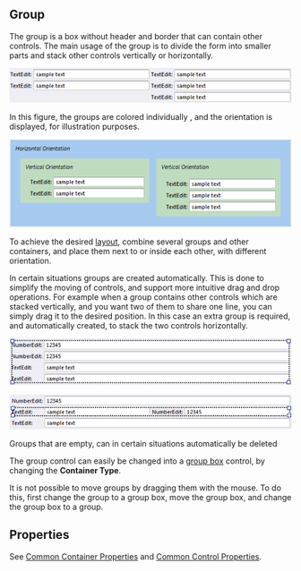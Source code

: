 ## Group

The group is a box without header and border that can contain other controls. The main usage of the group is to divide the form into smaller parts and stack other controls vertically or horizontally.

![IDEC07F1F115AF4C02.png](media/IDEC07F1F115AF4C02.png)

In this figure, the groups are colored individually , and the orientation is displayed, for illustration purposes.  

![ID26A00EFAD3E248A1.png](media/ID26A00EFAD3E248A1.png)

To achieve the desired [layout](../../view-layout-fundamentals.md), combine several groups and other containers, and place them next to or inside each other, with different orientation.

In certain situations groups are created automatically. This is done to simplify the moving of controls, and support more intuitive drag and drop operations. For example when a group contains other controls which are stacked vertically, and you want two of them to share one line, you can simply drag it to the desired position. In this case an extra group is required, and automatically created, to stack the two controls horizontally.

![ID39C36477BD204915.png](media/ID39C36477BD204915.png)

![ID2A26DE61D33C4429.png](media/ID2A26DE61D33C4429.png)

Groups that are empty, can in certain situations automatically be deleted

The group control can easily be changed into a [group box](group-box.md) control, by changing the **Container Type**.  

It is not possible to move groups by dragging them with the mouse. To do this, first change the group to a group box, move the group box, and change the group box to a group.  


## Properties

See [Common Container Properties](common-container-properties.md) and [Common Control Properties](../common-control-properties.md).